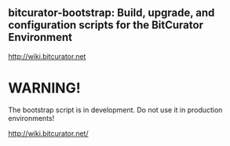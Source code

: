 bitcurator-bootstrap: Build, upgrade, and configuration scripts for the BitCurator Environment
---------------------------------------------------------------------------------------------------
<http://wiki.bitcurator.net>

# WARNING!

The bootstrap script is in development. Do not use it in production environments!

http://wiki.bitcurator.net/

